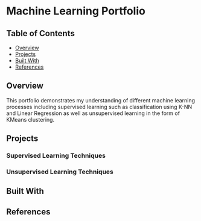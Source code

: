 # Machine Learning Portfolio

## Table of Contents

- [Overview](#overview)
- [Projects](#projects)
- [Built With](#built-with)
- [References](#references)

## Overview

This portfolio demonstrates my understanding of different machine learning processes including supervised learning such as classification using K-NN and Linear Regression as well as unsupervised learning in the form of KMeans clustering.

## Projects

### Supervised Learning Techniques

### Unsupervised Learning Techniques

## Built With

## References
